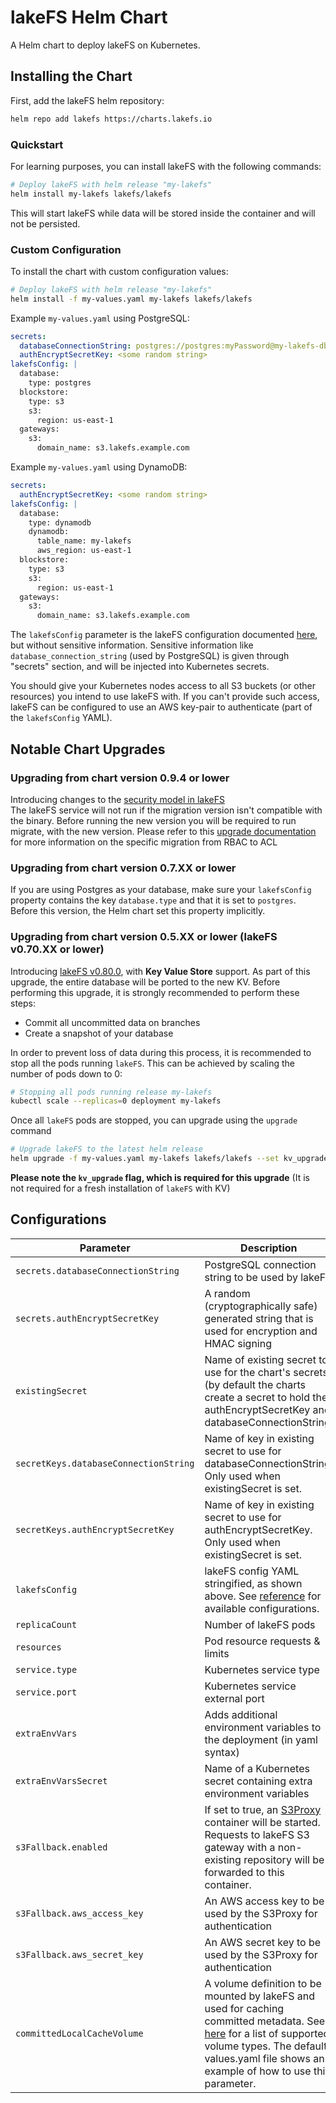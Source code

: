 # lakeFS Helm Chart

A Helm chart to deploy lakeFS on Kubernetes.

## Installing the Chart

First, add the lakeFS helm repository:

```bash
helm repo add lakefs https://charts.lakefs.io
```

### Quickstart

For learning purposes, you can install lakeFS with the following commands:

```bash
# Deploy lakeFS with helm release "my-lakefs"
helm install my-lakefs lakefs/lakefs
```

This will start lakeFS while data will be stored inside the container and will not be persisted.

### Custom Configuration

To install the chart with custom configuration values:

```bash
# Deploy lakeFS with helm release "my-lakefs"
helm install -f my-values.yaml my-lakefs lakefs/lakefs
```

Example `my-values.yaml` using PostgreSQL:

```yaml
secrets:
  databaseConnectionString: postgres://postgres:myPassword@my-lakefs-db.rds.amazonaws.com:5432/lakefs?search_path=lakefs
  authEncryptSecretKey: <some random string>
lakefsConfig: |
  database:
    type: postgres
  blockstore:
    type: s3
    s3:
      region: us-east-1
  gateways:
    s3:
      domain_name: s3.lakefs.example.com
```

Example `my-values.yaml` using DynamoDB:
```yaml
secrets:
  authEncryptSecretKey: <some random string>
lakefsConfig: |
  database:
    type: dynamodb
    dynamodb:
      table_name: my-lakefs
      aws_region: us-east-1
  blockstore:
    type: s3
    s3:
      region: us-east-1
  gateways:
    s3:
      domain_name: s3.lakefs.example.com
```

The `lakefsConfig` parameter is the lakeFS configuration documented [here](https://docs.lakefs.io/reference/configuration.html), but without sensitive information.
Sensitive information like `database_connection_string` (used by PostgreSQL) is given through "secrets" section, and will be injected into Kubernetes secrets.

You should give your Kubernetes nodes access to all S3 buckets (or other resources) you intend to use lakeFS with.
If you can't provide such access, lakeFS can be configured to use an AWS key-pair to authenticate (part of the `lakefsConfig` YAML).

## Notable Chart Upgrades

### Upgrading from chart version 0.9.4 or lower

Introducing changes to the [security model in lakeFS](https://docs.lakefs.io/posts/security_update.html)  
The lakeFS service will not run if the migration version isn't compatible with the binary.
Before running the new version you will be required to run migrate, with the new version.
Please refer to this [upgrade documentation](https://docs.lakefs.io/reference/access-control-lists.html#migrating-from-the-previous-version-of-acls) for more information on the specific migration from RBAC to ACL

### Upgrading from chart version 0.7.XX or lower

If you are using Postgres as your database, make sure your `lakefsConfig` property contains the key `database.type` and that it is set to `postgres`. Before this version, the Helm chart set this property implicitly.

### Upgrading from chart version 0.5.XX or lower (lakeFS v0.70.XX or lower)

Introducing [lakeFS v0.80.0](https://github.com/treeverse/lakeFS/releases/tag/v0.80.0), with **Key Value Store** support. As part of this upgrade, the entire database will be ported to the new KV.
Before performing this upgrade, it is strongly recommended to perform these steps:
* Commit all uncommitted data on branches
* Create a snapshot of your database

In order to prevent loss of data during this process, it is recommended to stop all the pods running `lakeFS`.
This can be achieved by scaling the number of pods down to 0:

```bash
# Stopping all pods running release my-lakefs
kubectl scale --replicas=0 deployment my-lakefs
```

Once all `lakeFS` pods are stopped, you can upgrade using the `upgrade` command

```bash
# Upgrade lakeFS to the latest helm release
helm upgrade -f my-values.yaml my-lakefs lakefs/lakefs --set kv_upgrade=true
```

**Please note the `kv_upgrade` flag, which is required for this upgrade** (It is not required for a fresh installation of `lakeFS` with KV)


## Configurations

| **Parameter**                         | **Description**                                                                                                                                                                                                                                                                      | **Default**                         |
|---------------------------------------|--------------------------------------------------------------------------------------------------------------------------------------------------------------------------------------------------------------------------------------------------------------------------------------|-------------------------------------|
| `secrets.databaseConnectionString`    | PostgreSQL connection string to be used by lakeFS                                                                                                                                                                                                                                    |                                     |
| `secrets.authEncryptSecretKey`        | A random (cryptographically safe) generated string that is used for encryption and HMAC signing                                                                                                                                                                                      |                                     |
| `existingSecret`                      | Name of existing secret to use for the chart's secrets (by default the charts create a secret to hold the authEncryptSecretKey and databaseConnectionString                                                                                                                          |                                     |
| `secretKeys.databaseConnectionString` | Name of key in existing secret to use for databaseConnectionString. Only used when existingSecret is set.                                                                                                                                                                               |                                     |
| `secretKeys.authEncryptSecretKey`     | Name of key in existing secret to use for authEncryptSecretKey. Only used when existingSecret is set.                                                                                                                                                                                   |                                     |
| `lakefsConfig`                        | lakeFS config YAML stringified, as shown above. See [reference](https://docs.lakefs.io/reference/configuration.html) for available configurations.                                                                                                                                   |                                     |  
| `replicaCount`                        | Number of lakeFS pods                                                                                                                                                                                                                                                                | `1`                                 |
| `resources`                           | Pod resource requests & limits                                                                                                                                                                                                                                                       | `{}`                                |
| `service.type`                        | Kubernetes service type                                                                                                                                                                                                                                                              | ClusterIP                           |
| `service.port`                        | Kubernetes service external port                                                                                                                                                                                                                                                     | 80                                  |
| `extraEnvVars`                        | Adds additional environment variables to the deployment (in yaml syntax)                                                                                                                                                                                                             | `{}` See [values.yaml](values.yaml) |
| `extraEnvVarsSecret`                  | Name of a Kubernetes secret containing extra environment variables                                                                                                                                                                                                                   |                                     |
| `s3Fallback.enabled`                  | If set to true, an [S3Proxy](https://github.com/gaul/s3proxy) container will be started. Requests to lakeFS S3 gateway with a non-existing repository will be forwarded to this container.                                                                                           |                                     |
| `s3Fallback.aws_access_key`           | An AWS access key to be used by the S3Proxy for authentication                                                                                                                                                                                                                       |                                     |
| `s3Fallback.aws_secret_key`           | An AWS secret key to be used by the S3Proxy for authentication                                                                                                                                                                                                                       |                                     |
| `committedLocalCacheVolume`           | A volume definition to be mounted by lakeFS and used for caching committed metadata. See [here](https://kubernetes.io/docs/concepts/storage/volumes/#volume-types) for a list of supported volume types. The default values.yaml file shows an example of how to use this parameter. |                                     |

